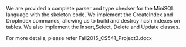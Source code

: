We are provided a complete parser and type checker for the MiniSQL language  with the skeleton code.
We implement the CreateIndex and DropIndex commands, allowing us to build and destroy hash indexes on tables.
We also implement the Insert,Select, Delete and Update classes.

For more details, please refer Fall2015_CS541_Project3.docx
